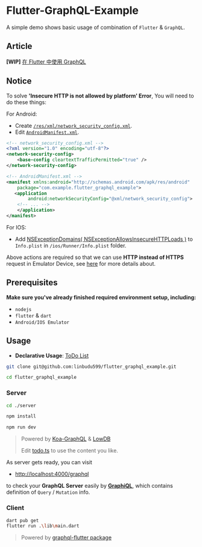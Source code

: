 # Flutter-GraphQL-Example

A simple demo shows basic usage of combination of `Flutter` & `GraphQL`.

## Article

**[WIP]** [在 Flutter 中使用 GraphQL](./docs/README.md)

## Notice

To solve **'Insecure HTTP is not allowed by platform' Error**, You will need to do these things:

For Android:

- Create [`/res/xml/network_security_config.xml`](android/app/src/main/res/xml/network_security_config.xml).
- Edit [`AndroidManifest.xml`](android/app/src/main/AndroidManifest.xml).

```xml
<!-- network_security_config.xml -->
<?xml version="1.0" encoding="utf-8"?>
<network-security-config>
    <base-config cleartextTrafficPermitted="true" />
</network-security-config>

<!-- AndroidManifest.xml -->
<manifest xmlns:android="http://schemas.android.com/apk/res/android"
    package="com.example.flutter_graphql_example">
   <application
        android:networkSecurityConfig="@xml/network_security_config">
    <!-- ... -->
    </application>
</manifest>

```

For IOS:

- Add [NSExceptionDomains( NSExceptionAllowsInsecureHTTPLoads )](https://developer.apple.com/documentation/bundleresources/information_property_list/nsapptransportsecurity/nsexceptiondomains) to `Info.plist` in `/ios/Runner/Info.plist` folder.

Above actions are required so that we can use **HTTP instead of HTTPS** request in Emulator Device, see [here](https://flutter.dev/docs/release/breaking-changes/network-policy-ios-android#migration-guide) for more details about.

## Prerequisites

**Make sure you've already finished required environment setup, including:**

- `nodejs`
- `flutter` & `dart`
- `Android/IOS Emulator`

## Usage

- **Declarative Usage**: [ToDo List](lib/todolist/todolist.dart)

```bash
git clone git@github.com:linbudu599/flutter_graphql_example.git

cd flutter_graphql_example
```

### Server

```bash
cd ./server

npm install

npm run dev
```

> Powered by [Koa-GraphQL](https://github.com/graphql-community/koa-graphql) & [LowDB](https://github.com/typicode/lowdb)
>
> Edit [todo.ts](./server/todo.ts) to use the content you like.

As server gets ready, you can visit

- [http://localhost:4000/graphql](http://localhost:4000/graphql)

to check your **GraphQL Server** easily by [**GraphiQL**](https://github.com/graphql/graphiql), which contains definition of `Query` / `Mutation` info.

### Client

```bash
dart pub get
flutter run .\lib\main.dart
```

> Powered by [graphql-flutter package](https://pub.dev/packages/graphql_flutter)
